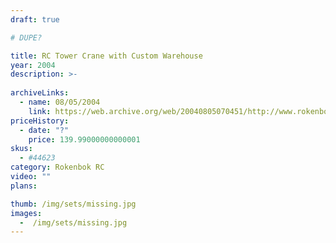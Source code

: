 ```yaml
---
draft: true

# DUPE?

title: RC Tower Crane with Custom Warehouse
year: 2004
description: >-
  
archiveLinks:
  - name: 08/05/2004
    link: https://web.archive.org/web/20040805070451/http://www.rokenbok.com/catalog/pd_44623.html#
priceHistory:
  - date: "?"
    price: 139.99000000000001
skus:
  - #44623
category: Rokenbok RC
video: ""
plans:

thumb: /img/sets/missing.jpg
images:
  -  /img/sets/missing.jpg
---
```

